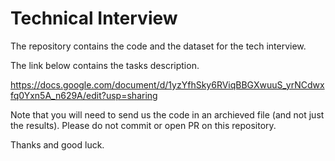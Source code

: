 # Technical Interview

The repository contains the code and the dataset for the tech interview.

The link below contains the tasks description. 

https://docs.google.com/document/d/1yzYfhSky6RViqBBGXwuuS_yrNCdwxfq0Yxn5A_n629A/edit?usp=sharing

Note that you will need to send us the code in an archieved file (and not just the results). Please do not commit or open PR on this repository. 

Thanks and good luck.

